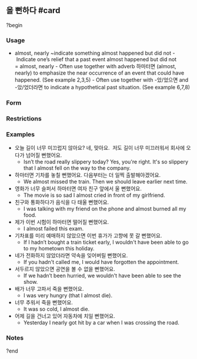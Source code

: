 ## 을 뻔하다 #card
?begin
### Usage
- almost, nearly ~indicate something almost happened but did not
- Indicate one’s relief that a past event almost happened but did not = almost, nearly
- Often use together with adverb 하마터면 (almost, nearly) to emphasize the near occurrence of an event that could have happened. (See example 2,3,5)
- Often use together with -았/었으면 and -았/었더라면 to indicate a hypothetical past situation. (See example 6,7,8)
### Form
### Restrictions
### Examples
- 오늘 길이 너무 미끄럽지 않아요?
	네, 맞아요.  저도 길이 너무 미끄러워서 회사에 오다가 넘어질 뻔했어요.
	- Isn’t the road really slippery today?
		Yes, you're right. It's so slippery that I almost fell on the way to the company.
- 하마터면 기차를 놓칠 뻔했어요.
	다음부터는 더 일찍 출발해야겠어요.
	- We almost missed the train.
		Then we should leave earlier next time.
- 영화가 너무 슬퍼서 하마터면 여자 친구 앞에서 울 뻔했어요.
	- The movie is so sad I almost cried in front of my girlfriend.
- 친구와 통화하다가 음식을 다 태울 뻔했어요.
	- I was talking with my friend on the phone and almost burned all my food.
- 제가 이번 시험이 하마터면 떨어질 뻔했어요.
	- I almost failed this exam.
- 기차표를 미리 예매하지 않았으면 이번 휴가가 고향에 못 갈 뻔했어요.
	- If I hadn’t bought a train ticket early, I wouldn't have been able to go to my hometown this holiday.
- 네가 전화하지 않았더라면 약속을 잊어버릴 뻔했어요.
	- If you hadn't called me, I would have forgotten the appointment.
- 서두르지 않았으면 공연을 볼 수 없을 뻔했어요.
	- If we hadn’t been hurried, we wouldn't have been able to see the show.
- 배가 너무 고파서 죽을 뻔했어요.
	- I was very hungry (that I almost die).
- 너무 추워서 죽을 뻔했어요.
	- It was so cold, I almost die.
- 어제 길을 건너고 있어 자동차에 치일 뻔했어요.
	- Yesterday I nearly got hit by a car when I was crossing the road.
### Notes
<!--SR:!2025-07-12,21,250-->
?end

